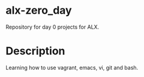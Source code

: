 # alx-zero_day

Repository for day 0 projects for ALX.

# Description

Learning how to use vagrant, emacs, vi, git and bash.
